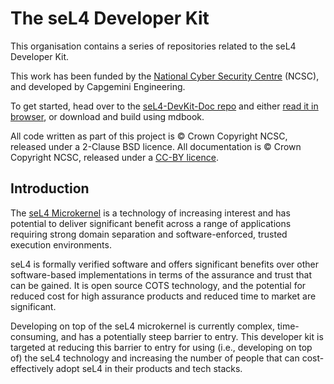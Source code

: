 # The seL4 Developer Kit

This organisation contains a series of repositories related to the seL4 Developer Kit.

This work has been funded by the [National Cyber Security Centre](https://www.ncsc.gov.uk/) (NCSC), and developed by Capgemini Engineering.

To get started, head over to the [seL4-DevKit-Doc repo](https://github.com/sel4devkit/seL4-DevKit-Doc) and either [read it in browser](https://github.com/sel4devkit/seL4-DevKit-Doc/blob/main/seL4-doc/src/SUMMARY.md), or download and build using mdbook.

All code written as part of this project is © Crown Copyright NCSC, released under a 2-Clause BSD licence. All documentation is © Crown Copyright NCSC, released under a [CC-BY licence](http://creativecommons.org/licenses/by/4.0/).

## Introduction

The [seL4 Microkernel](https://sel4.systems) is a technology of increasing interest and has potential to deliver significant benefit across a range of applications requiring strong domain separation and software-enforced, trusted execution environments.

seL4 is formally verified software and offers significant benefits over other software-based implementations in terms of the assurance and trust that can be gained. It is open source COTS technology, and the potential for reduced cost for high assurance products and reduced time to market are significant.

Developing on top of the seL4 microkernel is currently complex, time-consuming, and has a potentially steep barrier to entry. This developer kit is targeted at reducing this barrier to entry for using (i.e., developing on top of) the seL4 technology and increasing the number of people that can cost-effectively adopt seL4 in their products and tech stacks.
